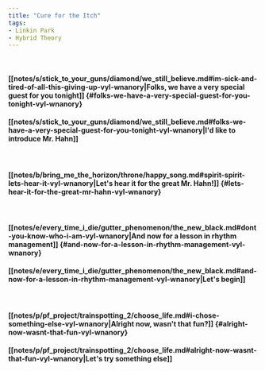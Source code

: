 ```yaml
---
title: "Cure for the Itch"
tags:
- Linkin Park
- Hybrid Theory
---
```

&nbsp;
#### [[notes/s/stick_to_your_guns/diamond/we_still_believe.md#im-sick-and-tired-of-all-this-giving-up-vyl-wnanory|Folks, we have a very special guest for you tonight]] {#folks-we-have-a-very-special-guest-for-you-tonight-vyl-wnanory}
#### [[notes/s/stick_to_your_guns/diamond/we_still_believe.md#folks-we-have-a-very-special-guest-for-you-tonight-vyl-wnanory|I'd like to introduce Mr. Hahn]]
&nbsp;
#### [[notes/b/bring_me_the_horizon/throne/happy_song.md#spirit-spirit-lets-hear-it-vyl-wnanory|Let's hear it for the great Mr. Hahn!]] {#lets-hear-it-for-the-great-mr-hahn-vyl-wnanory}
&nbsp;
#### [[notes/e/every_time_i_die/gutter_phenomenon/the_new_black.md#dont-you-know-who-i-am-vyl-wnanory|And now for a lesson in rhythm management]] {#and-now-for-a-lesson-in-rhythm-management-vyl-wnanory}
#### [[notes/e/every_time_i_die/gutter_phenomenon/the_new_black.md#and-now-for-a-lesson-in-rhythm-management-vyl-wnanory|Let's begin]]
&nbsp;
#### [[notes/p/pf_project/trainspotting_2/choose_life.md#i-chose-something-else-vyl-wnanory|Alright now, wasn't that fun?]] {#alright-now-wasnt-that-fun-vyl-wnanory}
#### [[notes/p/pf_project/trainspotting_2/choose_life.md#alright-now-wasnt-that-fun-vyl-wnanory|Let's try something else]]

